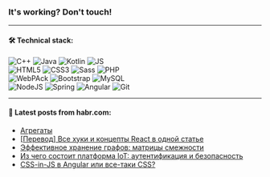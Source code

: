 ### It's working? Don't touch!

---

#### 🛠️ Technical stack:

![C++](https://img.shields.io/badge/C++-informational?logo=c%2B%2B&style=flat&logoColor=white&color=9C033A)
![Java](https://img.shields.io/badge/Java-informational?logo=java&style=flat&logoColor=white&color=007396)
![Kotlin](https://img.shields.io/badge/Kotlin-informational?logo=Kotlin&style=flat&logoColor=white&color=0095D5)
![JS](https://img.shields.io/badge/JS-informational?logo=javaScript&style=flat&logoColor=black&color=F7Df1E) <br>
![HTML5](https://img.shields.io/badge/HTML5-informational?logo=html5&style=flat&logoColor=white&color=E34F26)
![CSS3](https://img.shields.io/badge/CSS3-informational?logo=css3&style=flat&logoColor=white&color=157286)
![Sass](https://img.shields.io/badge/Saas-informational?logo=sass&style=flat&logoColor=white&color=hotpink)
![PHP](https://img.shields.io/badge/PHP-informational?logo=php&style=flat&logoColor=white&color=777BB4) <br>
![WebPAck](https://img.shields.io/badge/WebPack-informational?logo=webPack&style=flat&logoColor=white&color=FF6F00)
![Bootstrap](https://img.shields.io/badge/Bootstrap-informational?logo=Bootstrap&style=flat&logoColor=white&color=7952B3)
![MySQL](https://img.shields.io/badge/MySQL-informational?logo=MySQL&style=flat&logoColor=white&color=00f) <br>
![NodeJS](https://img.shields.io/badge/NodeJS-informational?logo=node.js&style=flat&logoColor=white&color=43853D)
![Spring](https://img.shields.io/badge/Spring-informational?logo=Spring&style=flat&logoColor=white&color=0A9EDC)
![Angular](https://img.shields.io/badge/Vue-informational?logo=vue.js&style=flat&logoColor=white&color=red)
![Git](https://img.shields.io/badge/Git-informational?logo=git&style=flat&logoColor=white&color=darkorange)

___

#### 💬 Latest posts from habr.com:

<!-- BLOG-POST-LIST:START -->
- [Агрегаты](https://habr.com/ru/post/660599/?utm_source=habrahabr&utm_medium=rss&utm_campaign=660599)
- [[Перевод] Все хуки и концепты React в одной статье](https://habr.com/ru/post/660573/?utm_source=habrahabr&utm_medium=rss&utm_campaign=660573)
- [Эффективное хранение графов: матрицы смежности](https://habr.com/ru/post/660567/?utm_source=habrahabr&utm_medium=rss&utm_campaign=660567)
- [Из чего состоит платформа IoT: аутентификация и безопасность](https://habr.com/ru/post/660557/?utm_source=habrahabr&utm_medium=rss&utm_campaign=660557)
- [CSS-in-JS в Angular или все-таки CSS?](https://habr.com/ru/post/659273/?utm_source=habrahabr&utm_medium=rss&utm_campaign=659273)
<!-- BLOG-POST-LIST:END -->
